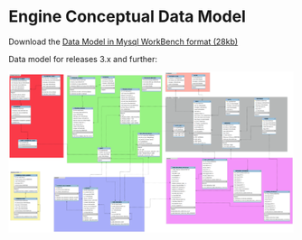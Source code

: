 # Engine Conceptual Data Model

Download the [Data Model in Mysql WorkBench format (28kb)](Asqatasun_Data_model_V3.0_MysqlWorkBench.mwb)

Data model for releases 3.x and further:

![Data Modem](data_model_asqatasun_V3.0.png)

